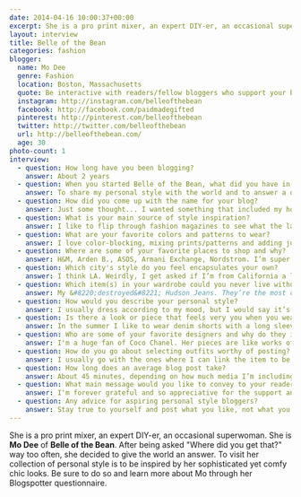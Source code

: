 ```yaml
---
date: 2014-04-16 10:00:37+00:00
excerpt: She is a pro print mixer, an expert DIY-er, an occasional superwoman. She is Mo Dee of Belle of the Bean.
layout: interview
title: Belle of the Bean
categories: fashion
blogger:
  name: Mo Dee
  genre: Fashion
  location: Boston, Massachusetts
  quote: Be interactive with readers/fellow bloggers who support your blog.
  instagram: http://instagram.com/belleofthebean
  facebook: http://facebook.com/paidmadegifted
  pinterest: http://pinterest.com/belleofthebean
  twitter: http://twitter.com/belleofthebean
  url: http://belleofthebean.com/
  age: 30
photo-count: 1
interview:
  - question: How long have you been blogging?
    answer: About 2 years
  - question: When you started Belle of the Bean, what did you have in mind?
    answer: To share my personal style with the world and to answer a question that I often get – &#8220;Where did you get that?&#8221;
  - question: How did you come up with the name for your blog?
    answer: Just some thought... I wanted something that included my hometown. Some of us refer to Boston as "The Bean" (short for Beantown).
  - question: What is your main source of style inspiration?
    answer: I like to flip through fashion magazines to see what the latest trends are but I usually go with what works best for my body type. Being petite, I can’t wear every single trend, regardless if I love it. I also love Christine Centenera. She’s just so effortlessly chic!
  - question: What are your favorite colors and patterns to wear?
    answer: I love color-blocking, mixing prints/patterns and adding just a pop of color to an otherwise monochromatic look.
  - question: Where are some of your favorite places to shop and why?
    answer: H&M, Arden B., ASOS, Armani Exchange, Nordstrom. I’m super petite and wear size 34/4 in shoes so these stores all carry the latest styles in sizes that fit and flatter my body type. Nordstrom is the only department store that carries shoes in my size and their customer service is exceptional.
  - question: Which city's style do you feel encapsulates your own?
    answer: I think LA. Weirdly, I get asked if I’m from California a lot. I would say I'm pretty laid back so cut-off shorts, a loose tee and sandals seem to be my uniform in the summertime. Every time it snows, my inner Cali-girl always asks, &#8220;Why do you live here?&#8221; But I love Boston.
  - question: Which item(s) in your wardrobe could you never live without?
    answer: My &#8220;destroyed&#8221; Hudson Jeans. They’re the most comfortable pair of jeans I’ve ever owned. Thongs – TMI I know, but I despise panty lines and "wedgies." High heels – because I’m a shorty. Chambray shirt because it can be worn so many ways and can be dressed up or down.
  - question: How would you describe your personal style?
    answer: I usually dress according to my mood, but I would say it’s usually comfy-chic.
  - question: Is there a look or piece that feels very you when you wear it?
    answer: In the summer I like to wear denim shorts with a long sleeve top to take me into the breezy nights and maybe a fedora and/or a pair of shades.
  - question: Who are some of your favorite designers and why do they inspire you?
    answer: I'm a huge fan of Coco Chanel. Her pieces are like works of art and timeless. And those handbags are to die for!
  - question: How do you go about selecting outfits worthy of posting?
    answer: I usually go with the ones where I can link the item to be purchased or to a similar item. A lot of times my readers want to know where they can get a specific piece and I like to be able to direct them to it through my links.
  - question: How long does an average blog post take?
    answer: About 45 minutes, depending on how much media I’m including in the post.
  - question: What main message would you like to convey to your readers?
    answer: I'm forever grateful and so appreciative for the support and interest in my blog, especially being a fairly new blogger.
  - question: Any advice for aspiring personal style bloggers?
    answer: Stay true to yourself and post what you like, not what you think your readers will like. When you're not being yourself it usually doesn't end well. Be interactive with readers/fellow bloggers who support your blog. Also if you are patient and dedicated to your blog, you will eventually get the results that you want.
---
```


She is a pro print mixer, an expert DIY-er, an occasional superwoman. She is **Mo Dee** of **Belle of the Bean**. After being asked "Where did you get that?" way too often, she decided to give the world an answer. To visit her collection of personal style is to be inspired by her sophisticated yet comfy chic looks. Be sure to do so and learn more about Mo through her Blogspotter questionnaire.